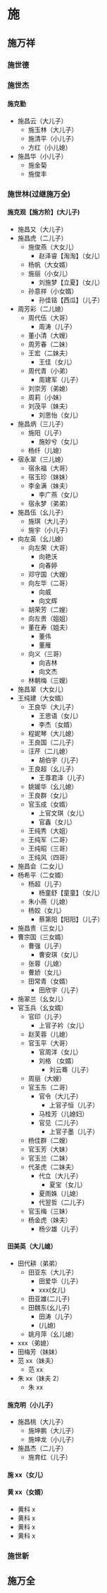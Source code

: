 # 施

## 施万祥

### 施世德

### 施世杰

#### 施克勤

- 施昌云（大儿子）
  - 施玉林（大儿子）
  - 施清平（小儿子）
  - 方红（小儿媳）
- 施昌华（小儿子）
  - 施金菊
  - 施俊丰

### 施世林(过继施万全)

#### 施克观【施方阶】(大儿子)

- 施昌又（大儿子）
- 施昌虎（二儿子）
  - 施俊燕（大女儿）
    - 赵泽睿【淘淘】（女儿）
  - 杨帆（大女婿）
  - 施丽（小女儿）
    - 刘施梦【立夏】（女儿）
  - 孙意祥（小女婿）
    - 孙佳铭【西瓜】（儿子）
- 周芳彩（二儿媳）
  - 周代伍（大哥）
    - 周涛（儿子）
  - 董小清（大嫂）
  - 周芳春（二妹）
  - 王宏（二妹夫）
    - 王佳（女儿）
  - 周代青（小弟）
    - 周建军（儿子）
  - 刘崇芳（弟媳）
  - 周莉（小妹）
  - 刘茂平（妹夫）
    - 刘思怡（女儿）
- 施昌炳（三儿子）
  - 施阳（儿子）
    - 施妙兮（女儿）
  - 杨纤（儿媳）
- 宿永翠（三儿媳）
  - 宿永福（大哥）
  - 宿玉珍（妹妹）
  - 李金满（妹夫）
    - 李广燕（女儿）
  - 宿永梦（弟弟）
- 施昌伍（幺儿子）
  - 施琪（大儿子）
  - 施宇（小儿子）
- 向左英（幺儿媳）
  - 向左荣（大哥）
    - 向艳沃
    - 向春婷
  - 邓守国（大嫂）
  - 向左华（二哥）
    - 向威
    - 向文辉
  - 胡荣芳（二嫂）
  - 向左贵（姐姐）
  - 董在寿（姐夫）
    - 董伟
    - 董雁
  - 向义（三哥）
    - 向吉林
    - 向文杰
  - 林朝梅（三嫂）
- 施昌翠（大女儿）
- 王纯建（大女婿）
  - 王良华（大儿子）
    - 王思语（女儿）
    - 李杰（女婿）
  - 程妮琴（大儿媳）
  - 王良国（二儿子）
  - 汪芹（二儿媳）
    - 胡伯宇（儿子）
  - 王良超（幺儿子）
    - 王尊君泽（儿子）
  - 姚媛华（幺儿媳）
  - 王良群（女儿）
  - 官玉成（女婿）
    - 上官文琪（女儿）
    - 官鑫（女儿）
  - 王纯秀（大姐）
  - 王纯军（二哥）
  - 王纯昭（三哥）
  - 王纯风（四哥）
- 施昌会（二女儿）
- 杨希平（二女婿）
  - 杨超（儿子）
    - 杨童舒【童童】（女儿）
  - 朱小燕（儿媳）
  - 杨姣（女儿）
    - 蔡第阳【阳阳】（儿子）
- 施昌贵（三女儿）
- 曹宗国（三女婿）
  - 曹强（儿子）
    - 曹安琪（女儿）
  - 张蓉（儿媳）
  - 曹娇（女儿）
  - 田常青（女婿）
    - 田欣宇（儿子）
- 施翠兰（幺女儿）
- 官玉兵（幺女婿）
  - 官印（儿子）
    - 上官子衿（女儿）
  - 赵芙蓉（儿媳）
  - 官玉平（大哥）
    - 官周洋（女儿）
    - 刘格 （女婿）
      - 刘云骞（儿子）
  - 周丽（大嫂）
  - 官玉东（二哥）
    - 官令（大儿子）
      - 上官子恒（儿子）
    - 马桂芳（儿媳妇）
    - 官见（二儿子）
      - 上官子墨（儿子）
  - 杨佳群（二嫂）
  - 官玉芳（大妹）
  - 官玉兰（二妹）
  - 代圣虎（二妹夫）
    - 代立（大儿子）
      - 夏宝（女儿）
    - 夏雨姝（儿媳）
    - 代翌哲（二儿子）
  - 官玉梅（三妹）
  - 杨金虎（妹夫）
    - 杨少雄（儿子）

#### 田美英（大儿媳）

- 田代耕（弟弟）
  - 田亚东（大儿子）
    - 田爱华（儿子）
    - xxx(女儿)
  - 田亚雄(二儿子)
  - 田魏东(幺儿子)
    - 田涛（儿子）
    - (儿媳)
  - 姚月萍（幺儿媳）
- xxx（弟媳）
- 田梅芳（妹妹）
- 范 xx（妹夫）
  - 范 xx
- 朱 xx（妹夫 2）
  - 朱 xx

#### 施克明（小儿子）

- 施昌桃（大儿子）
  - 施坤鹏（大儿子）
  - 施坤龙（小儿子）
- 施昌杰（二儿子）
  - 施育红（儿子）

#### 施 xx（女儿）

#### 黄 xx（女婿）

- 黄科 x
- 黄科 x
- 黄科 x
- 黄科 x

### 施世新

## 施万全
